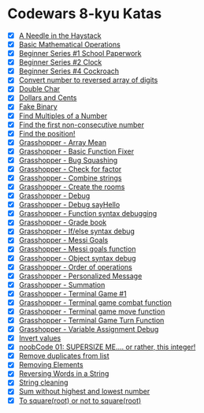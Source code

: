 # Codewars 8-kyu Katas


- [x] [A Needle in the Haystack](./a-needle-in-the-haystack)
- [x] [Basic Mathematical Operations](./basic-mathematical-operations)
- [x] [Beginner Series #1 School Paperwork](./beginner_series-1_school_paperwork)
- [x] [Beginner Series #2 Clock](./beginner_series-2_clock)
- [x] [Beginner Series #4 Cockroach](./beginner_series-4_cockroach)
- [x] [Convert number to reversed array of digits](./convert-number-to-reversed-array-of-digits)
- [x] [Double Char](./double-char)
- [x] [Dollars and Cents](./dollars-and-cents)
- [x] [Fake Binary](./fake-binary)
- [x] [Find Multiples of a Number](./find-multiples-of-a-number)
- [x] [Find the first non-consecutive number](./find-the-first-non-consecutive-number)
- [x] [Find the position!](./find-the-position)
- [x] [Grasshopper - Array Mean](./grasshopper-array_mean)
- [x] [Grasshopper - Basic Function Fixer](./grasshopper-basic_function_fixer)
- [x] [Grasshopper - Bug Squashing](./grasshopper-bug_squashing)
- [x] [Grasshopper - Check for factor](./grasshopper-check_for_factor)
- [x] [Grasshopper - Combine strings](./grasshopper-combine_strings)
- [x] [Grasshopper - Create the rooms](./grasshopper-create_the_rooms)
- [x] [Grasshopper - Debug](./grasshopper-debug)
- [x] [Grasshopper - Debug sayHello](./grasshopper-debug_sayHello)
- [x] [Grasshopper - Function syntax debugging](./grasshopper-function_syntax_debugging)
- [x] [Grasshopper - Grade book](./grasshopper-grade_book)
- [x] [Grasshopper - If/else syntax debug](./grasshopper-If_else_syntax_debug)
- [x] [Grasshopper - Messi Goals](./grasshopper-personalized_message)
- [x] [Grasshopper - Messi goals function](./grasshopper-messi_goals_function)
- [x] [Grasshopper - Object syntax debug](./grasshopper-object_syntax_debug)
- [x] [Grasshopper - Order of operations](./grasshopper-order_of_operations)
- [x] [Grasshopper - Personalized Message](./grasshopper-personalized_message)
- [x] [Grasshopper - Summation](./grasshopper-summation)
- [x] [Grasshopper - Terminal Game #1](./grasshopper-terminal_game_1)
- [x] [Grasshopper - Terminal game combat function](./grasshopper-terminal_game_combat_function)
- [x] [Grasshopper - Terminal game move function](./grasshopper-terminal_game_move_function)
- [x] [Grasshopper - Terminal Game Turn Function](./grasshopper-terminal_game_turn_function)
- [x] [Grasshopper - Variable Assignment Debug](./grasshopper-variable_assignment_debug)
- [x] [Invert values](./invert-values)
- [x] [noobCode 01: SUPERSIZE ME.... or rather, this integer!](./noobcode-01-supersize-me-or-rather-this-integer)
- [x] [Remove duplicates from list](./remove-duplicates-from-list)
- [x] [Removing Elements](./removing-elements)
- [x] [Reversing Words in a String](./reversing-words-in-a-string)
- [x] [String cleaning](./string-cleaning)
- [x] [Sum without highest and lowest number](./sum-without-highest-and-lowest-number)
- [x] [To square(root) or not to square(root)](./to-square-root-or-not-to-square-root)
